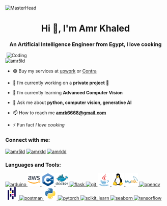![MasterHead](https://lh6.googleusercontent.com/-7j58N3AKA1a8rLziCr4UiXuahPJwoaw23nTY2uuj1orxefAG8t3wqoaDVNBkBu0ZnbnMlcTRluRW-CNyqiAicLXYfC0nq3Amme3XOvrqHAHS0KYrAlwODEtn5QDHASzdz9UXGqx)

<h1 align="center">Hi 👋, I'm Amr Khaled</h1>
<h3 align="center">An Artificial Intelligence Engineer from Egypt, I love cooking</h3>
<img align="right" alt="Coding" width="500" src="https://i.pinimg.com/originals/2d/50/40/2d5040b746695d9f85b7250a422b991b.gif">

<p align="left"> <a href="https://twitter.com/amr5ld" target="blank"><img src="https://img.shields.io/twitter/follow/amr5ld?logo=twitter&style=for-the-badge" alt="amr5ld" /></a> </p>

- 🟢 Buy my services at [upwork](https://www.upwork.com/freelancers/~014f0b2166658a64e4?mp_source=share) or [Contra](https://contra.com/amr_4w63iey7?utm_campaign=social_sharing&utm_medium=independent_share&utm_source=copy_link)

- 🔭 I’m currently working on a **private project** 🤫

- 🌱 I’m currently learning **Advanced Computer Vision**

- 💬 Ask me about **python, computer vision, generative AI**

- 📫 How to reach me **amrk6668@gmail.com**

- ⚡ Fun fact *I love cooking*

<h3 align="left">Connect with me:</h3>
<p align="left">
<a href="https://twitter.com/amr5ld" target="blank"><img align="center" src="https://raw.githubusercontent.com/rahuldkjain/github-profile-readme-generator/master/src/images/icons/Social/twitter.svg" alt="amr5ld" height="30" width="40" /></a>
<a href="https://linkedin.com/in/amrkld" target="blank"><img align="center" src="https://raw.githubusercontent.com/rahuldkjain/github-profile-readme-generator/master/src/images/icons/Social/linked-in-alt.svg" alt="amrkld" height="30" width="40" /></a>
<a href="https://www.leetcode.com/amrkld" target="blank"><img align="center" src="https://raw.githubusercontent.com/rahuldkjain/github-profile-readme-generator/master/src/images/icons/Social/leet-code.svg" alt="amrkld" height="30" width="40" /></a>
</p>

<h3 align="left">Languages and Tools:</h3>
<p align="left"> <a href="https://www.arduino.cc/" target="_blank" rel="noreferrer"> <img src="https://cdn.worldvectorlogo.com/logos/arduino-1.svg" alt="arduino" width="40" height="40"/> </a> <a href="https://aws.amazon.com" target="_blank" rel="noreferrer"> <img src="https://raw.githubusercontent.com/devicons/devicon/master/icons/amazonwebservices/amazonwebservices-original-wordmark.svg" alt="aws" width="40" height="40"/> </a> <a href="https://www.w3schools.com/cpp/" target="_blank" rel="noreferrer"> <img src="https://raw.githubusercontent.com/devicons/devicon/master/icons/cplusplus/cplusplus-original.svg" alt="cplusplus" width="40" height="40"/> </a> <a href="https://www.docker.com/" target="_blank" rel="noreferrer"> <img src="https://raw.githubusercontent.com/devicons/devicon/master/icons/docker/docker-original-wordmark.svg" alt="docker" width="40" height="40"/> </a> <a href="https://flask.palletsprojects.com/" target="_blank" rel="noreferrer"> <img src="https://www.vectorlogo.zone/logos/pocoo_flask/pocoo_flask-icon.svg" alt="flask" width="40" height="40"/> </a> <a href="https://git-scm.com/" target="_blank" rel="noreferrer"> <img src="https://www.vectorlogo.zone/logos/git-scm/git-scm-icon.svg" alt="git" width="40" height="40"/> </a> <a href="https://www.java.com" target="_blank" rel="noreferrer"> <img src="https://raw.githubusercontent.com/devicons/devicon/master/icons/java/java-original.svg" alt="java" width="40" height="40"/> </a> <a href="https://www.linux.org/" target="_blank" rel="noreferrer"> <img src="https://raw.githubusercontent.com/devicons/devicon/master/icons/linux/linux-original.svg" alt="linux" width="40" height="40"/> </a> <a href="https://www.mysql.com/" target="_blank" rel="noreferrer"> <img src="https://raw.githubusercontent.com/devicons/devicon/master/icons/mysql/mysql-original-wordmark.svg" alt="mysql" width="40" height="40"/> </a> <a href="https://opencv.org/" target="_blank" rel="noreferrer"> <img src="https://www.vectorlogo.zone/logos/opencv/opencv-icon.svg" alt="opencv" width="40" height="40"/> </a> <a href="https://pandas.pydata.org/" target="_blank" rel="noreferrer"> <img src="https://raw.githubusercontent.com/devicons/devicon/2ae2a900d2f041da66e950e4d48052658d850630/icons/pandas/pandas-original.svg" alt="pandas" width="40" height="40"/> </a> <a href="https://postman.com" target="_blank" rel="noreferrer"> <img src="https://www.vectorlogo.zone/logos/getpostman/getpostman-icon.svg" alt="postman" width="40" height="40"/> </a> <a href="https://www.python.org" target="_blank" rel="noreferrer"> <img src="https://raw.githubusercontent.com/devicons/devicon/master/icons/python/python-original.svg" alt="python" width="40" height="40"/> </a> <a href="https://pytorch.org/" target="_blank" rel="noreferrer"> <img src="https://www.vectorlogo.zone/logos/pytorch/pytorch-icon.svg" alt="pytorch" width="40" height="40"/> </a> <a href="https://scikit-learn.org/" target="_blank" rel="noreferrer"> <img src="https://upload.wikimedia.org/wikipedia/commons/0/05/Scikit_learn_logo_small.svg" alt="scikit_learn" width="40" height="40"/> </a> <a href="https://seaborn.pydata.org/" target="_blank" rel="noreferrer"> <img src="https://seaborn.pydata.org/_images/logo-mark-lightbg.svg" alt="seaborn" width="40" height="40"/> </a> <a href="https://www.tensorflow.org" target="_blank" rel="noreferrer"> <img src="https://www.vectorlogo.zone/logos/tensorflow/tensorflow-icon.svg" alt="tensorflow" width="40" height="40"/> </a> </p>
